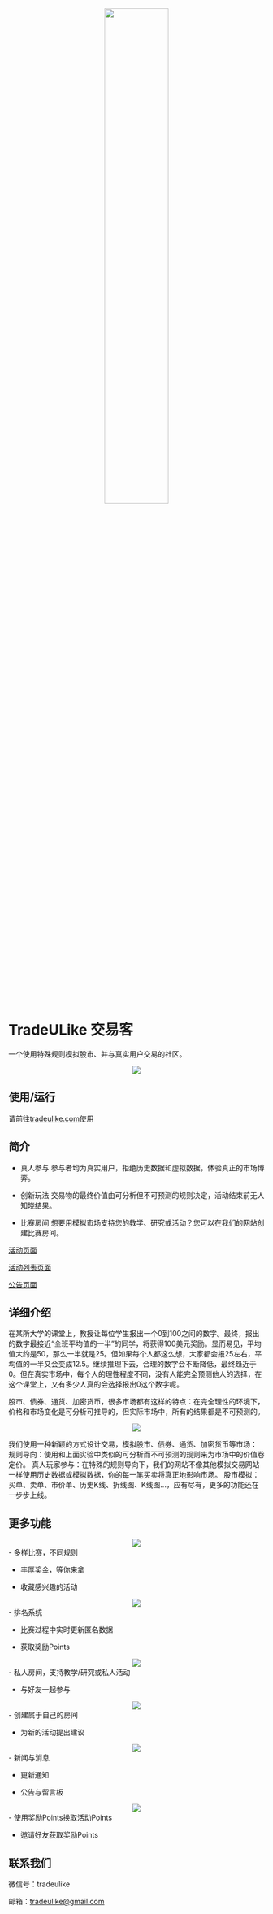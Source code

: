 <div align="center">
    <img src="images/logo.png" width="50%" >
</div>

# TradeULike 交易客
一个使用特殊规则模拟股市、并与真实用户交易的社区。

<div align="center">
    <img src="images/main.webp">
</div>

## 使用/运行
请前往[tradeulike.com](https://tradeulike.com)使用


## 简介
- 真人参与
参与者均为真实用户，拒绝历史数据和虚拟数据，体验真正的市场博弈。

- 创新玩法
交易物的最终价值由可分析但不可预测的规则决定，活动结束前无人知晓结果。

- 比赛房间
想要用模拟市场支持您的教学、研究或活动？您可以在我们的网站创建比赛房间。

[活动页面](https://tradeulike.com/event)

[活动列表页面](https://tradeulike.com/eventlist)

[公告页面](https://tradeulike.com/news)

## 详细介绍
在某所大学的课堂上，教授让每位学生报出一个0到100之间的数字。最终，报出的数字最接近“全班平均值的一半”的同学，将获得100美元奖励。显而易见，平均值大约是50，那么一半就是25。但如果每个人都这么想，大家都会报25左右，平均值的一半又会变成12.5。继续推理下去，合理的数字会不断降低，最终趋近于0。但在真实市场中，每个人的理性程度不同，没有人能完全预测他人的选择，在这个课堂上，又有多少人真的会选择报出0这个数字呢。

股市、债券、通货、加密货币，很多市场都有这样的特点：在完全理性的环境下，价格和市场变化是可分析可推导的，但实际市场中，所有的结果都是不可预测的。

<div align="center">
    <img src="images/event.webp">
</div>

我们使用一种新颖的方式设计交易，模拟股市、债券、通货、加密货币等市场：
规则导向：使用和上面实验中类似的可分析而不可预测的规则来为市场中的价值卷定价。
真人玩家参与：在特殊的规则导向下，我们的网站不像其他模拟交易网站一样使用历史数据或模拟数据，你的每一笔买卖将真正地影响市场。
股市模拟：买单、卖单、市价单、历史K线、折线图、K线图...，应有尽有，更多的功能还在一步步上线。

## 更多功能

<div align="center">
    <img src="images/eventlist.webp">
</div>
- 多样比赛，不同规则

- 丰厚奖金，等你来拿

- 收藏感兴趣的活动

<div align="center">
    <img src="images/leaderboard.webp">
</div>
- 排名系统

- 比赛过程中实时更新匿名数据

- 获取奖励Points

<div align="center">
    <img src="images/roomlist.webp">
</div>
- 私人房间，支持教学/研究或私人活动

- 与好友一起参与

<div align="center">
    <img src="images/diy.webp">
</div>
- 创建属于自己的房间

- 为新的活动提出建议

<div align="center">
    <img src="images/news.webp">
</div>
- 新闻与消息

- 更新通知

- 公告与留言板

<div align="center">
    <img src="images/exchange.webp">
</div>
- 使用奖励Points换取活动Points

- 邀请好友获取奖励Points

## 联系我们
微信号：tradeulike

邮箱：tradeulike@gmail.com